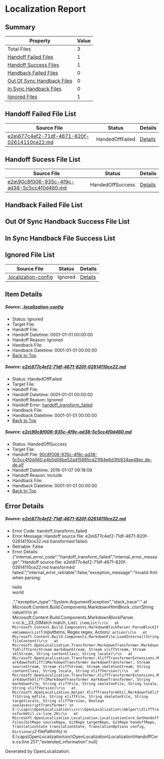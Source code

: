 # <a name='report-top'></a> Localization Report

## Summary
 Property | Value 
 -------- | ----- 
 Total Files | 3
[ Handoff Failed Files ](#handoff-failed-list)| 1
[ Handoff Success Files ](#handoff-success-list)| 1
[ Handback Failed Files ](#handback-failed-list)| 0
[ Out Of Sync Handback Files ](#outofsync-handback-success-list)| 0
[ In Sync Handback Files ](#insync-handback-success-list)| 0
[ Ignored Files ](#ignored-list)| 1

## <a name='handoff-failed-list'></a> Handoff Failed File List
 Source File | Status | Details 
 ----------- | ------ | ------- 
 [e2e\677c4ef2-71df-4671-820f-02614110ce22.md](https://github.com/OpenLocalizationTest/oltest/blob/4a6097a49941ccbf8592cb3c7eacd25328bfe862/e2e/677c4ef2-71df-4671-820f-02614110ce22.md) | HandedOffFailed | [Details](#cf696fe2466745f17c747a76e87a9b97928a84b01)

## <a name='handoff-success-list'></a> Handoff Sucess File List
 Source File | Status | Details 
 ----------- | ------ | ------- 
 [e2e\90c8f006-935c-4f9c-ad38-5c5cc4f0d460.md](https://github.com/OpenLocalizationTest/oltest/blob/4a6097a49941ccbf8592cb3c7eacd25328bfe862/e2e/90c8f006-935c-4f9c-ad38-5c5cc4f0d460.md) | HandedOffSuccess | [Details](#7baaa5115d2f568a76284d43e4bf7a40ee2b26f92)

## <a name='handback-failed-list'></a> Handback Failed File List

## <a name='outofsync-handback-success-list'></a> Out Of Sync Handback Success File List

## <a name='insync-handback-success-list'></a> In Sync Handback File Success List

## <a name='ignored-list'></a> Ignored File List
 Source File | Status | Details 
 ----------- | ------ | ------- 
 [.localization-config](https://github.com/OpenLocalizationTest/oltest/blob/4a6097a49941ccbf8592cb3c7eacd25328bfe862/.localization-config) | Ignored | [Details](#e4725be8631cbe979bbe0fa8b97cd75f1fd41d4d0)

## Item Details
##### <a name='e4725be8631cbe979bbe0fa8b97cd75f1fd41d4d0'></a> Source: [.localization-config](https://github.com/OpenLocalizationTest/oltest/blob/4a6097a49941ccbf8592cb3c7eacd25328bfe862/.localization-config)
* Status: Ignored
* Target File: 
* Handoff File: 
* Handoff Datetime: 0001-01-01 00:00:00
* Handoff Reason: Ignored
* Handback File: 
* Handback Datetime: 0001-01-01 00:00:00
* [Back to Top](#report-top)

##### <a name='cf696fe2466745f17c747a76e87a9b97928a84b01'></a> Source: [e2e\677c4ef2-71df-4671-820f-02614110ce22.md](https://github.com/OpenLocalizationTest/oltest/blob/4a6097a49941ccbf8592cb3c7eacd25328bfe862/e2e/677c4ef2-71df-4671-820f-02614110ce22.md)
* Status: HandedOffFailed
* Target File: 
* Handoff File: 
* Handoff Datetime: 0001-01-01 00:00:00
* Handoff Reason: Ignored
* Handoff Error: [handoff_transform_failed](#cf696fe2466745f17c747a76e87a9b97928a84b01handoff_transform_failed)
* Handback File: 
* Handback Datetime: 0001-01-01 00:00:00
* [Back to Top](#report-top)

##### <a name='7baaa5115d2f568a76284d43e4bf7a40ee2b26f92'></a> Source: [e2e\90c8f006-935c-4f9c-ad38-5c5cc4f0d460.md](https://github.com/OpenLocalizationTest/oltest/blob/4a6097a49941ccbf8592cb3c7eacd25328bfe862/e2e/90c8f006-935c-4f9c-ad38-5c5cc4f0d460.md)
* Status: HandedOffSuccess
* Target File: 
* Handoff File: [90c8f006-935c-4f9c-ad38-5c5cc4f0d460.e4b5d06be52ad15985cd21f84e6d3fb934ae48ec.de-de.xlf](https://github.com/OpenLocalizationTestOrg/olhandoff/blob/32f7e353991249a590f075cd1d73d6c48b0ac7d0/ol-handoff/OpenLocalizationTestOrg/oltest.de-de/yufeih/90c8f006-935c-4f9c-ad38-5c5cc4f0d460.e4b5d06be52ad15985cd21f84e6d3fb934ae48ec.de-de.xlf)
* Handoff Datetime: 2016-01-07 09:18:09
* Handoff Reason: Include
* Handback File: 
* Handback Datetime: 0001-01-01 00:00:00
* [Back to Top](#report-top)


## Error Details
##### <a name='cf696fe2466745f17c747a76e87a9b97928a84b01handoff_transform_failed'></a> Source: [e2e\677c4ef2-71df-4671-820f-02614110ce22.md](#cf696fe2466745f17c747a76e87a9b97928a84b01)
* Error Code: handoff_transform_failed
* Error Message: Handoff source file: e2e\677c4ef2-71df-4671-820f-02614110ce22.md transformed failed.
* Retriable: False
* Error Details: {"internal_error_code":"handoff_transform_failed","internal_error_message":"Handoff source file: e2e\\677c4ef2-71df-4671-820f-02614110ce22.md transformed failed.","internal_error_retriable":false,"exception_message":"Invalid Xml when parsing: <p>hello <br> world</p>.","exception_type":"System.ArgumentException","stack_trace":"   at Microsoft.Content.Build.Components.MarkdownHtmlBlock..ctor(String value)\r\n   at Microsoft.Content.Build.Components.MarkdownBlockParser.<>c.<ParseHtmlQuote>b__23_0(Match match, List`1 itemList)\r\n   at Microsoft.Content.Build.Components.MarkdownBlockParser.ParseBlockItemCommon(List`1 inputItems, Regex regex, Action`2 action)\r\n   at Microsoft.Content.Build.Components.MarkdownFile.LoadInternal(String fileContent)\r\n   at Microsoft.OpenLocalization.Transformer.MarkdownTransformer.MarkdownToXliffCore(Stream markdownStream, Stream xliffStream, Stream sklStream, String contentClass, String locale)\r\n   at Microsoft.OpenLocalization.Transformer.XliffTransformerExtensions.MarkdownToXliff(IMarkdownTransformer markdownTransformer, Stream sourceStream, Stream xliffStream, Stream skeletonStream, String contentClass, String locale, String xliffVersion)\r\n   at Microsoft.OpenLocalization.Transformer.XliffTransformerExtensions.MarkdownToXliff(IMarkdownTransformer markdownTransformer, String markdownFile, String xliffFile, String skeletonFile, String locale, String xliffVersion)\r\n   at Microsoft.OpenLocalization.Helper.XliffTransformUtil.MarkdownToXliff(String mdfile, String xliffFile, String skeletonFile, String targetLocale, String xliffVersion, Boolean useJavascriptTransformer) in E:\\caps\\OpenLocalization\\src\\OpenLocalization\\Helper\\XliffTransformUtil.cs:line 26\r\n   at Microsoft.OpenLocalization.Localization.LocalizationCore.GetHandoffFiles(GitRepo sourceRepo, GitRepo targetRepo, GitRepo handoffRepo, TranslationState translationState, TranslationOptions config, Dictionary`2 filePathInfo) in E:\\caps\\OpenLocalization\\src\\OpenLocalization\\Localization\\HandoffCore.cs:line 251","extended_information":null}


Generated by OpenLocalization.
